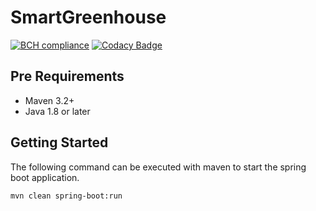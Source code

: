 # SmartGreenhouse

[![BCH compliance](https://bettercodehub.com/edge/badge/KHaack/SmartGreenhouse?branch=master)](https://bettercodehub.com/)
[![Codacy Badge](https://api.codacy.com/project/badge/Grade/57cd493b35da4476afba7c638f4d1e3b)](https://www.codacy.com/app/KHaack/SmartGreenhouse?utm_source=github.com&amp;utm_medium=referral&amp;utm_content=KHaack/SmartGreenhouse&amp;utm_campaign=Badge_Grade)

## Pre Requirements
- Maven 3.2+
- Java 1.8 or later

## Getting Started

The following command can be executed with maven to start the spring boot application.

```
mvn clean spring-boot:run
```
